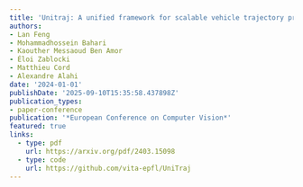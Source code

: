 ```yaml
---
title: 'Unitraj: A unified framework for scalable vehicle trajectory prediction'
authors:
- Lan Feng
- Mohammadhossein Bahari
- Kaouther Messaoud Ben Amor
- Éloi Zablocki
- Matthieu Cord
- Alexandre Alahi
date: '2024-01-01'
publishDate: '2025-09-10T15:35:58.437898Z'
publication_types:
- paper-conference
publication: '*European Conference on Computer Vision*'
featured: true
links:
  - type: pdf
    url: https://arxiv.org/pdf/2403.15098
  - type: code
    url: https://github.com/vita-epfl/UniTraj
---
```

